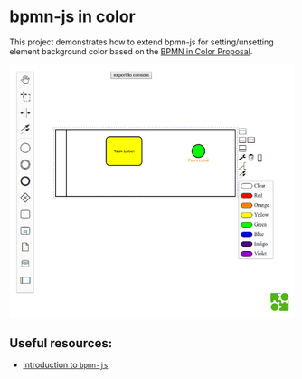 # bpmn-js in color

This project demonstrates how to extend bpmn-js for setting/unsetting element background color based on the [BPMN in Color Proposal](https://github.com/bpmn-miwg/bpmn-in-color).

![bpmn-js in color](./resources/screenshot.png)

## Useful resources:

- [Introduction to `bpmn-js`](https://bpmn.io/toolkit/bpmn-js/walkthrough/)
